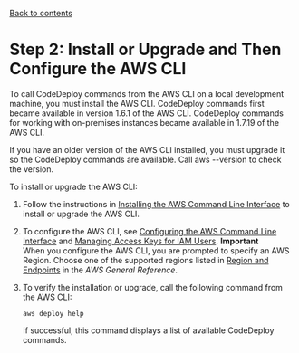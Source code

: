 [Back to contents](index.md)

# Step 2: Install or Upgrade and Then Configure the AWS CLI<a name="getting-started-configure-cli"></a>

To call CodeDeploy commands from the AWS CLI on a local development machine, you must install the AWS CLI\. CodeDeploy commands first became available in version 1\.6\.1 of the AWS CLI\. CodeDeploy commands for working with on\-premises instances became available in 1\.7\.19 of the AWS CLI\. 

If you have an older version of the AWS CLI installed, you must upgrade it so the CodeDeploy commands are available\. Call aws \-\-version to check the version\.

To install or upgrade the AWS CLI:

1. Follow the instructions in [Installing the AWS Command Line Interface](https://docs.aws.amazon.com/cli/latest/userguide/installing.html) to install or upgrade the AWS CLI\.

1. To configure the AWS CLI, see [Configuring the AWS Command Line Interface](https://docs.aws.amazon.com/cli/latest/userguide/cli-chap-getting-started.html) and [Managing Access Keys for IAM Users](https://docs.aws.amazon.com/IAM/latest/UserGuide/ManagingCredentials.html)\.
**Important**  
When you configure the AWS CLI, you are prompted to specify an AWS Region\. Choose one of the supported regions listed in [Region and Endpoints](https://docs.aws.amazon.com/general/latest/gr/rande.html#codedeploy_region) in the *AWS General Reference*\.

1. To verify the installation or upgrade, call the following command from the AWS CLI:

   ```
   aws deploy help
   ```

   If successful, this command displays a list of available CodeDeploy commands\.